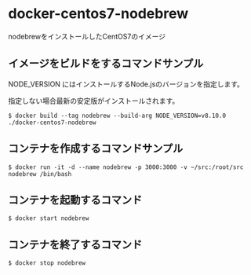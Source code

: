 # docker-centos7-nodebrew

nodebrewをインストールしたCentOS7のイメージ

## イメージをビルドをするコマンドサンプル

NODE_VERSION にはインストールするNode.jsのバージョンを指定します。

指定しない場合最新の安定版がインストールされます。

```
$ docker build --tag nodebrew --build-arg NODE_VERSION=v8.10.0 ./docker-centos7-nodebrew
```

## コンテナを作成するコマンドサンプル

```
$ docker run -it -d --name nodebrew -p 3000:3000 -v ~/src:/root/src nodebrew /bin/bash
```

## コンテナを起動するコマンド

```
$ docker start nodebrew
```

## コンテナを終了するコマンド

```
$ docker stop nodebrew
```

